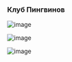 ### Клуб Пингвинов
![image](https://github.com/jestxfot/nostalgia/assets/87380272/7759fc85-02a7-46f8-91d2-6f92f22a3a8b)

![image](https://github.com/jestxfot/nostalgia/assets/87380272/269977de-bf83-4938-972c-1a0937418c9a)

![image](https://github.com/jestxfot/nostalgia/assets/87380272/10d30b4c-2695-4fcb-a763-97e62f755c4e)
